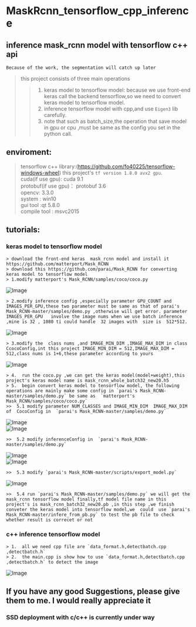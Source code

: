 # MaskRcnn_tensorflow_cpp_inference
## inference mask_rcnn model with tensorflow c++ api

`Because of the work, the segmentation will catch up later`

>this project  consists of three main operations
  >>1. keras model to tensorflow model: because we use front-end keras call the backend tensorflow,so we need to convert keras model to tensorflow model.  
  >>2. inference tensorflow  model with cpp,and  use `Eigen3` lib carefully.  
  >>3. note that such as  batch_size,the operation that save model in  gpu or cpu ,must be same as the config you set in the python call.  
  
## enviroment:  
  >tensorflow c++ library:(https://github.com/fo40225/tensorflow-windows-wheel)  this project's `tf version 1.8.0 avx2 gpu`.  
  >cuda(if use gpu): cuda 9.1   
  >protobuf(if use gpu)： protobuf 3.6   
  >opencv: 3.3.0  
  >system : win10  
  >gui tool :qt 5.8.0  
  >compile tool : msvc2015  
  
## tutorials:
  ### keras model to tensorflow model
    > download the front-end keras  mask_rcnn model and install it  https://github.com/matterport/Mask_RCNN  
    > download this https://github.com/parai/Mask_RCNN for converting keras model to tensorflow model 
    > 1.modify matterport's Mask_RCNN/samples/coco/coco.py
    
   ![Image](https://github.com/CasonTsai/MaskRcnn_tensorflow_cpp_inference/blob/master/images/1.png)
   
    > 2.modify inference config ,especially parameter GPU_COUNT and IMAGES_PER_GPU,these two parameter must be same as that of parai's Mask_RCNN-master/samples/demo.py ,otherwise will get error. parameter  IMAGES_PER_GPU   involve the image nums when we use batch inference 
    ,mine is 32 , 1080 ti could handle  32 images with  size is  512*512.  
    
   ![Image](https://github.com/CasonTsai/MaskRcnn_tensorflow_cpp_inference/blob/master/images/2.png)
   
    > 3.modify the  class nums ,and IMAGE_MIN_DIM ,IMAGE_MAX_DIM in class CcocoConfig,int this project IMAGE_MIN_DIM = 512,IMAGE_MAX_DIM = 512,class nums is 1+6,these parameter according to yours
    
   ![Image](https://github.com/CasonTsai/MaskRcnn_tensorflow_cpp_inference/blob/master/images/3.png)
   
    > 4.  run the coco.py ,we can get the keras model(model+weight),this project's keras model name is mask_rcnn_whole_batch32_new20.h5  
    > 5.  begin convert keras model to tensorflow model, the following operations are mainly make some config in `parai's Mask_RCNN-master/samples/demo.py` be same as  `matterport's Mask_RCNN/samples/coco/coco.py` 
    >>  5.1 modify parameter NUM_CLASSES and IMAGE_MIN_DIM  IMAGE_MAX_DIM of  CocoConfig in  `parai's Mask_RCNN-master/samples/demo.py` 
    
   ![Image](https://github.com/CasonTsai/MaskRcnn_tensorflow_cpp_inference/blob/master/images/4.png)  
   ![Image](https://github.com/CasonTsai/MaskRcnn_tensorflow_cpp_inference/blob/master/images/5.png)  
   
    >>  5.2 modify inferenceConfig in  `parai's Mask_RCNN-master/samples/demo.py`  
   ![Image](https://github.com/CasonTsai/MaskRcnn_tensorflow_cpp_inference/blob/master/images/6.png)  
   ![Image](https://github.com/CasonTsai/MaskRcnn_tensorflow_cpp_inference/blob/master/images/7.png)    
   
    >>  5.3 modify `parai's Mask_RCNN-master/scripts/export_model.py` 
   ![Image](https://github.com/CasonTsai/MaskRcnn_tensorflow_cpp_inference/blob/master/images/8.png)  
    
    >>  5.4 run `parai's Mask_RCNN-master/samples/demo.py` we will get the mask_rcnn tensorflow model finally,tf model file name in this project's is mask_rcnn_batch32_new20.pb ,in this step ,we finish conveter the keras model into tensorflow model,we  could  use `parai's Mask_RCNN-master/infere_from_pb.py` to test the pb file to check  whether result is correcet or not
    
  ### c++ inference  tensorflow model 
    > 1.  all we need cpp file are `data_format.h,detectbatch.cpp ,detectbatch.h`   
    > 2.  the main.cpp is show how to use `data_format.h,detectbatch.cpp ,detectbatch.h` to detect the image 
  
  ![Image](https://github.com/CasonTsai/MaskRcnn_tensorflow_cpp_inference/blob/master/images/result.png)  
  
 ## If you have any good Suggestions, please give them to me. I would really appreciate it
 
 ### SSD deployment with c/c++  is currently under way
    
    
  
    
    
  
